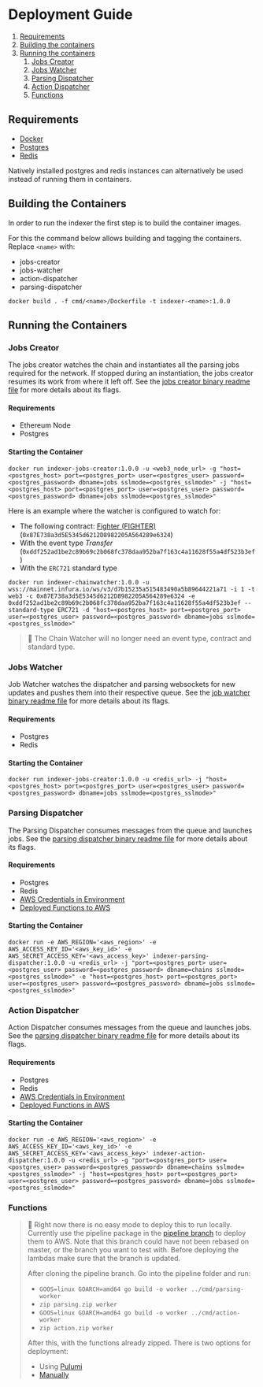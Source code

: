 # Deployment Guide

1. [Requirements](#requirements)
2. [Building the containers](#building-the-containers)
3. [Running the containers](#running-the-containers)
    1. [Jobs Creator](#jobs-creator)
    2. [Jobs Watcher](#jobs-watcher)
    3. [Parsing Dispatcher](#parsing-dispatcher)
    4. [Action Dispatcher](#action-dispatcher)
    5. [Functions](#functions)

## Requirements

* [Docker](https://docs.docker.com/get-docker/)
* [Postgres](https://hub.docker.com/_/postgres)
* [Redis](https://hub.docker.com/_/redis)

Natively installed postgres and redis instances can alternatively be used instead of running them in containers.

## Building the Containers

In order to run the indexer the first step is to build the container images.

For this the command below allows building and tagging the containers. Replace `<name>` with:

* jobs-creator
* jobs-watcher
* action-dispatcher
* parsing-dispatcher

```console
docker build . -f cmd/<name>/Dockerfile -t indexer-<name>:1.0.0
```

## Running the Containers

### Jobs Creator

The jobs creator watches the chain and instantiates all the parsing jobs required for the network.
If stopped during an instantiation, the jobs creator resumes its work from where it left off.
See the [jobs creator binary readme file](cmd/jobs-creator/README.md) for more details about its flags.

#### Requirements

* Ethereum Node
* Postgres

#### Starting the Container

```console
docker run indexer-jobs-creator:1.0.0 -u <web3_node_url> -g "host=<postgres_host> port=<postgres_port> user=<postgres_user> password=<postgres_password> dbname=jobs sslmode=<postgres_sslmode>" -j "host=<postgres_host> port=<postgres_port> user=<postgres_user> password=<postgres_password> dbname=jobs sslmode=<postgres_sslmode>"
```

Here is an example where the watcher is configured to watch for:

* The following contract: [Fighter (FIGHTER)](https://etherscan.io/address/0x87E738a3d5E5345d6212D8982205A564289e6324) (`0x87E738a3d5E5345d6212D8982205A564289e6324`)
* With the event type _Transfer_ (`0xddf252ad1be2c89b69c2b068fc378daa952ba7f163c4a11628f55a4df523b3ef`)
* With the `ERC721` standard type

```console
docker run indexer-chainwatcher:1.0.0 -u wss://mainnet.infura.io/ws/v3/d7b15235a515483490a5b89644221a71 -i 1 -t web3 -c 0x87E738a3d5E5345d6212D8982205A564289e6324 -e 0xddf252ad1be2c89b69c2b068fc378daa952ba7f163c4a11628f55a4df523b3ef --standard-type ERC721 -d "host=<postgres_host> port=<postgres_port> user=<postgres_user> password=<postgres_password> dbname=jobs sslmode=<postgres_sslmode>"
```

> 🚧
> The Chain Watcher will no longer need an event type, contract and standard type.

### Jobs Watcher

Job Watcher watches the dispatcher and parsing websockets for new updates and pushes them into their respective queue.
See the [job watcher binary readme file](cmd/jobs-watcher/README.md) for more details about its flags.

#### Requirements

* Postgres
* Redis

#### Starting the Container

```console
docker run indexer-jobs-creator:1.0.0 -u <redis_url> -j "host=<postgres_host> port=<postgres_port> user=<postgres_user> password=<postgres_password> dbname=jobs sslmode=<postgres_sslmode>"
```

### Parsing Dispatcher

The Parsing Dispatcher consumes messages from the queue and launches jobs.
See the [parsing dispatcher binary readme file](cmd/parsing-dispatcher/README.md) for more details about its flags.

#### Requirements

* Postgres
* Redis
* [AWS Credentials in Environment](https://docs.aws.amazon.com/cli/latest/userguide/cli-configure-envvars.html)
* [Deployed Functions to AWS](#functions)

#### Starting the Container

```console
docker run -e AWS_REGION='<aws_region>' -e AWS_ACCESS_KEY_ID='<aws_key_id>' -e AWS_SECRET_ACCESS_KEY='<aws_access_key>' indexer-parsing-dispatcher:1.0.0 -u <redis_url> -j "port=<postgres_port> user=<postgres_user> password=<postgres_password> dbname=chains sslmode=<postgres_sslmode>" -e "host=<postgres_host> port=<postgres_port> user=<postgres_user> password=<postgres_password> dbname=jobs sslmode=<postgres_sslmode>"
```

### Action Dispatcher

Action Dispatcher consumes messages from the queue and launches jobs.
See the [parsing dispatcher binary readme file](cmd/parsing-dispatcher/README.md) for more details about its flags.

#### Requirements

* Postgres
* Redis
* [AWS Credentials in Environment](https://docs.aws.amazon.com/cli/latest/userguide/cli-configure-envvars.html)
* [Deployed Functions in AWS](#functions)

#### Starting the Container

```console
docker run -e AWS_REGION='<aws_region>' -e AWS_ACCESS_KEY_ID='<aws_key_id>' -e AWS_SECRET_ACCESS_KEY='<aws_access_key>' indexer-action-dispatcher:1.0.0 -u <redis_url> -g "port=<postgres_port> user=<postgres_user> password=<postgres_password> dbname=chains sslmode=<postgres_sslmode>" -j "host=<postgres_host> port=<postgres_port> user=<postgres_user> password=<postgres_password> dbname=jobs sslmode=<postgres_sslmode>"
```

### Functions

> 🚧
> Right now there is no easy mode to deploy this to run locally.
> Currently use the pipeline package in the [pipeline branch](https://github.com/NFT-com/indexer/tree/pipeline) to deploy them to AWS.
> Note that this branch could have not been rebased on master, or the branch you want to test with.
> Before deploying the lambdas make sure that the branch is updated.
>
> After cloning the pipeline branch.
> Go into the pipeline folder and run:
>
> * ` GOOS=linux GOARCH=amd64 go build -o worker ../cmd/parsing-worker `
> * ` zip parsing.zip worker `
> * ` GOOS=linux GOARCH=amd64 go build -o worker ../cmd/action-worker `
> * ` zip action.zip worker `
>
> After this, with the functions already zipped.
> There is two options for deployment:
>
> * Using [Pulumi](https://www.pulumi.com/)
> * [Manually](https://docs.aws.amazon.com/lambda/latest/dg/gettingstarted-package.html)
> 